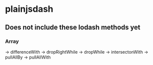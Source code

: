 # plainjsdash

## Does not include these lodash methods yet
### Array
-> differenceWith
-> dropRightWhile
-> dropWhile
-> intersectonWith
-> pullAllBy
-> pullAllWith